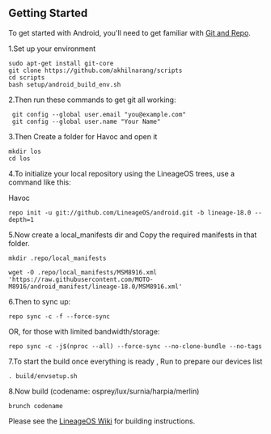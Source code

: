 Getting Started
---------------

To get started with Android, you'll need to get
familiar with [Git and Repo](https://source.android.com/source/using-repo.html).

1.Set up your environment

    sudo apt-get install git-core
    git clone https://github.com/akhilnarang/scripts
    cd scripts
    bash setup/android_build_env.sh

2.Then run these commands to get git all working:

     git config --global user.email "you@example.com"
     git config --global user.name "Your Name"

3.Then Create a folder for Havoc and open it

    mkdir los
    cd los

4.To initialize your local repository using the LineageOS trees, use a command like this:

Havoc

    repo init -u git://github.com/LineageOS/android.git -b lineage-18.0 --depth=1
     

5.Now create a local_manifests dir and Copy the required manifests in that folder.

    mkdir .repo/local_manifests

    wget -O .repo/local_manifests/MSM8916.xml 'https://raw.githubusercontent.com/MOTO-M8916/android_manifest/lineage-18.0/MSM8916.xml'
    
6.Then to sync up:

    repo sync -c -f --force-sync

OR, for those with limited bandwidth/storage:

    repo sync -c -j$(nproc --all) --force-sync --no-clone-bundle --no-tags

7.To start the build once everything is ready , Run to prepare our devices list

    . build/envsetup.sh

8.Now build (codename: osprey/lux/surnia/harpia/merlin)

    brunch codename  

Please see the [LineageOS Wiki](https://wiki.lineageos.org/) for building instructions.

